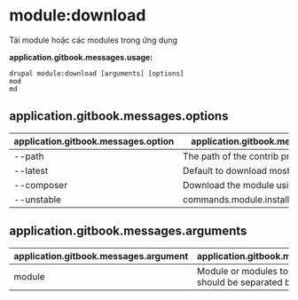 # module:download
Tải module hoặc các modules trong ứng dụng

**application.gitbook.messages.usage:**
```
drupal module:download [arguments] [options]
mod
md
```

## application.gitbook.messages.options
application.gitbook.messages.option | application.gitbook.messages.details
-------|-------------
--path | The path of the contrib project
--latest | Default to download most recent version
--composer | Download the module using Composer
--unstable | commands.module.install.options.unstable

## application.gitbook.messages.arguments
application.gitbook.messages.argument | application.gitbook.messages.details
---------|-------------
module | Module or modules to be enabled should be separated by a space
